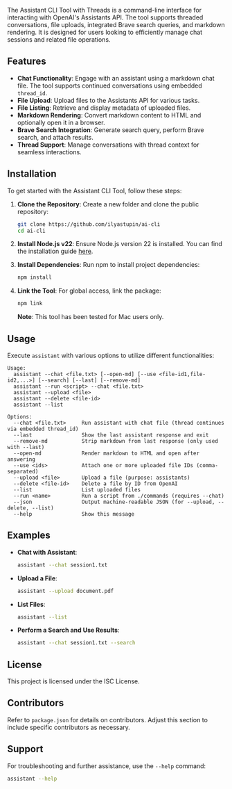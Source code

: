The Assistant CLI Tool with Threads is a command-line interface for interacting with OpenAI's Assistants API. The tool supports threaded conversations, file uploads, integrated Brave search queries, and markdown rendering. It is designed for users looking to efficiently manage chat sessions and related file operations.

## Features
- **Chat Functionality**: Engage with an assistant using a markdown chat file. The tool supports continued conversations using embedded `thread_id`.
- **File Upload**: Upload files to the Assistants API for various tasks.
- **File Listing**: Retrieve and display metadata of uploaded files.
- **Markdown Rendering**: Convert markdown content to HTML and optionally open it in a browser.
- **Brave Search Integration**: Generate search query, perform Brave search, and attach results.
- **Thread Support**: Manage conversations with thread context for seamless interactions.

## Installation
To get started with the Assistant CLI Tool, follow these steps:

1. **Clone the Repository**:
   Create a new folder and clone the public repository:
   ```bash
   git clone https://github.com/ilyastupin/ai-cli
   cd ai-cli
   ```

2. **Install Node.js v22**:
   Ensure Node.js version 22 is installed. You can find the installation guide [here](https://nodejs.org/).

3. **Install Dependencies**:
   Run npm to install project dependencies:
   ```bash
   npm install
   ```

4. **Link the Tool**:
   For global access, link the package:
   ```bash
   npm link
   ```

   **Note**: This tool has been tested for Mac users only.

## Usage
Execute `assistant` with various options to utilize different functionalities:

```
Usage:
  assistant --chat <file.txt> [--open-md] [--use <file-id1,file-id2,...>] [--search] [--last] [--remove-md]
  assistant --run <script> --chat <file.txt>
  assistant --upload <file>
  assistant --delete <file-id>
  assistant --list

Options:
  --chat <file.txt>     Run assistant with chat file (thread continues via embedded thread_id)
  --last                Show the last assistant response and exit
  --remove-md           Strip markdown from last response (only used with --last)
  --open-md             Render markdown to HTML and open after answering
  --use <ids>           Attach one or more uploaded file IDs (comma-separated)
  --upload <file>       Upload a file (purpose: assistants)
  --delete <file-id>    Delete a file by ID from OpenAI
  --list                List uploaded files
  --run <name>          Run a script from ./commands (requires --chat)
  --json                Output machine-readable JSON (for --upload, --delete, --list)
  --help                Show this message
```

## Examples
- **Chat with Assistant**:
  ```bash
  assistant --chat session1.txt
  ```
- **Upload a File**:
  ```bash
  assistant --upload document.pdf
  ```
- **List Files**:
  ```bash
  assistant --list
  ```
- **Perform a Search and Use Results**:
  ```bash
  assistant --chat session1.txt --search
  ```

## License
This project is licensed under the ISC License.

## Contributors
Refer to `package.json` for details on contributors. Adjust this section to include specific contributors as necessary.

## Support
For troubleshooting and further assistance, use the `--help` command:

```bash
assistant --help
```
